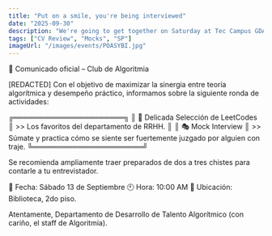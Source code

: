 ```yaml
---
title: "Put on a smile, you're being interviewed"
date: "2025-09-30"
description: "We're going to get together on Saturday at Tec Campus GDA to solve leetcodes."
tags: ["CV Review", "Mocks", "SP"]
imageUrl: "/images/events/POASYBI.jpg"
---
```


📑 Comunicado oficial – Club de Algoritmia

[REDACTED]
Con el objetivo de maximizar la sinergia entre teoría algorítmica y desempeño práctico, informamos sobre la siguiente ronda de actividades:

╔══════════════════════╗
║ 🧩 Delicada Selección de LeetCodes 
║ >> Los favoritos del departamento de RRHH.
║
║ 🎭 Mock Interview
║ >> Súmate y practica cómo se siente ser fuertemente juzgado por alguien con traje.
╚══════════════════════╝

Se recomienda ampliamente traer preparados de dos a tres chistes para contarle a tu entrevistador.

📅 Fecha: Sábado 13 de Septiembre
🕙 Hora: 10:00 AM
📍 Ubicación: Biblioteca, 2do piso.

Atentamente,
Departamento de Desarrollo de Talento Algorítmico
(con cariño, el staff de Algoritmia).
